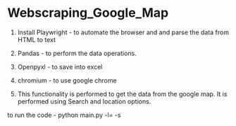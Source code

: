 # Webscraping_Google_Map

1. Install Playwright - to automate the browser and  and parse the data from HTML to text
2. Pandas - to perform the data operations.
3. Openpyxl - to save into excel
4. chromium - to use google chrome

5. This functionality is performed to get the data from the google map. It is performed using Search and location options.

to run the code - python main.py -l=<city name> -s<things to search>
